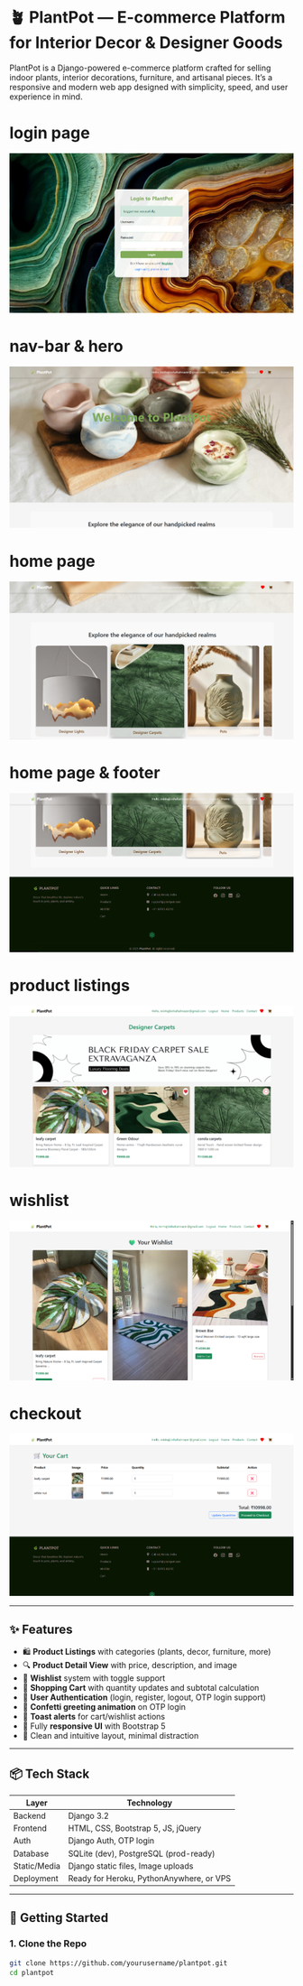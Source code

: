 # 🪴 PlantPot — E-commerce Platform for Interior Decor & Designer Goods

PlantPot is a Django-powered e-commerce platform crafted for selling indoor plants, interior decorations, furniture, and artisanal pieces. It’s a responsive and modern web app designed with simplicity, speed, and user experience in mind.

# login page
![login](screenshots/login.png)
# nav-bar & hero
![Nav-bar](screenshots/home.png)
# home page
![Home](screenshots/home1.png)
# home page & footer
![Home](screenshots/home2.png)
# product listings
![Product List View](screenshots/product_list.png)
# wishlist
![wishlist](screenshots/wishlist.png)
# checkout
![checkout_cart](screenshots/checkin.png)

---

## ✨ Features

- 🛍️ **Product Listings** with categories (plants, decor, furniture, more)
- 🔍 **Product Detail View** with price, description, and image
- 🧡 **Wishlist** system with toggle support
- 🛒 **Shopping Cart** with quantity updates and subtotal calculation
- 🔐 **User Authentication** (login, register, logout, OTP login support)
- 🎊 **Confetti greeting animation** on OTP login
- 💬 **Toast alerts** for cart/wishlist actions
- 📱 Fully **responsive UI** with Bootstrap 5
- 🎨 Clean and intuitive layout, minimal distraction

---

## 📦 Tech Stack

| Layer      | Technology       |
|------------|------------------|
| Backend    | Django 3.2       |
| Frontend   | HTML, CSS, Bootstrap 5, JS, jQuery |
| Auth       | Django Auth, OTP login |
| Database   | SQLite (dev), PostgreSQL (prod-ready) |
| Static/Media | Django static files, Image uploads |
| Deployment | Ready for Heroku, PythonAnywhere, or VPS |

---

## 🚀 Getting Started

### 1. Clone the Repo

```bash
git clone https://github.com/yourusername/plantpot.git
cd plantpot
